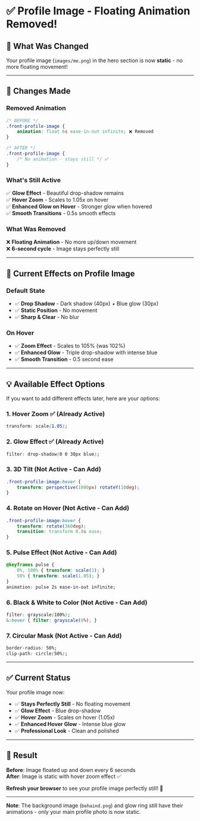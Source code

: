 # ✅ Profile Image - Floating Animation Removed!

## 🎯 What Was Changed

Your profile image (`images/me.png`) in the hero section is now **static** - no more floating movement!

---

## 🔧 Changes Made

### Removed Animation
```css
/* BEFORE */
.front-profile-image {
    animation: float 6s ease-in-out infinite; ❌ Removed
}

/* AFTER */
.front-profile-image {
    /* No animation - stays still */ ✅
}
```

### What's Still Active
✅ **Glow Effect** - Beautiful drop-shadow remains  
✅ **Hover Zoom** - Scales to 1.05x on hover  
✅ **Enhanced Glow on Hover** - Stronger glow when hovered  
✅ **Smooth Transitions** - 0.5s smooth effects  

### What Was Removed
❌ **Floating Animation** - No more up/down movement  
❌ **6-second cycle** - Image stays perfectly still  

---

## 🎨 Current Effects on Profile Image

### Default State
- ✅ **Drop Shadow** - Dark shadow (40px) + Blue glow (30px)
- ✅ **Static Position** - No movement
- ✅ **Sharp & Clear** - No blur

### On Hover
- ✅ **Zoom Effect** - Scales to 105% (was 102%)
- ✅ **Enhanced Glow** - Triple drop-shadow with intense blue
- ✅ **Smooth Transition** - 0.5 second ease

---

## 💡 Available Effect Options

If you want to add different effects later, here are your options:

### 1. **Hover Zoom** ✅ (Already Active)
```css
transform: scale(1.05);
```

### 2. **Glow Effect** ✅ (Already Active)
```css
filter: drop-shadow(0 0 30px blue);
```

### 3. **3D Tilt** (Not Active - Can Add)
```css
.front-profile-image:hover {
    transform: perspective(1000px) rotateY(10deg);
}
```

### 4. **Rotate on Hover** (Not Active - Can Add)
```css
.front-profile-image:hover {
    transform: rotate(360deg);
    transition: transform 0.8s ease;
}
```

### 5. **Pulse Effect** (Not Active - Can Add)
```css
@keyframes pulse {
    0%, 100% { transform: scale(1); }
    50% { transform: scale(1.05); }
}
animation: pulse 2s ease-in-out infinite;
```

### 6. **Black & White to Color** (Not Active - Can Add)
```css
filter: grayscale(100%);
&:hover { filter: grayscale(0%); }
```

### 7. **Circular Mask** (Not Active - Can Add)
```css
border-radius: 50%;
clip-path: circle(50%);
```

---

## ✅ Current Status

Your profile image now:
- ✅ **Stays Perfectly Still** - No floating movement
- ✅ **Glow Effect** - Blue drop-shadow
- ✅ **Hover Zoom** - Scales on hover (1.05x)
- ✅ **Enhanced Hover Glow** - Intense blue glow
- ✅ **Professional Look** - Clean and polished

---

## 🎉 Result

**Before**: Image floated up and down every 6 seconds  
**After**: Image is static with hover zoom effect ✅

**Refresh your browser** to see your profile image perfectly still! 🎨

---

**Note**: The background image (`behaind.png`) and glow ring still have their animations - only your main profile photo is now static.
